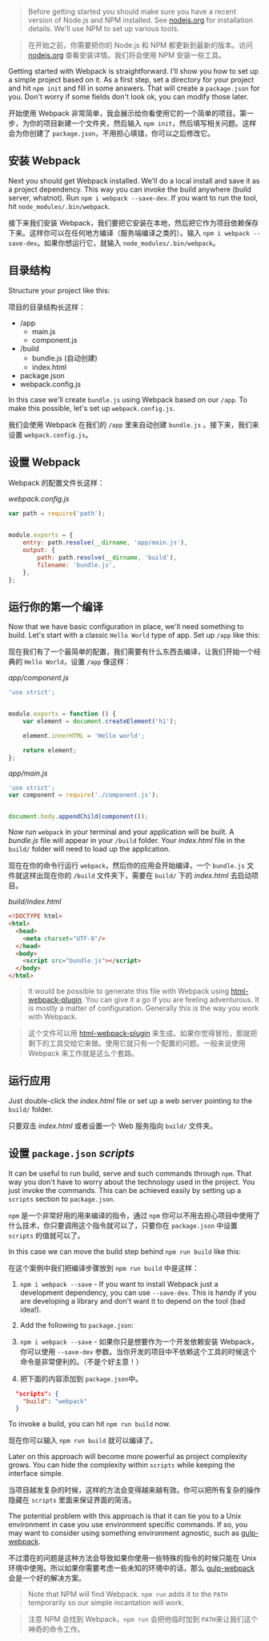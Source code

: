 > Before getting started you should make sure you have a recent version of Node.js and NPM installed. See [nodejs.org](http://nodejs.org/) for installation details. We'll use NPM to set up various tools.

> 在开始之前，你需要把你的 Node.js 和 NPM 都更新到最新的版本。访问 [nodejs.org](http://nodejs.org/) 查看安装详情。我们将会使用 NPM 安装一些工具。

Getting started with Webpack is straightforward. I'll show you how to set up a simple project based on it. As a first step, set a directory for your project and hit `npm init` and fill in some answers. That will create a `package.json` for you. Don't worry if some fields don't look ok, you can modify those later.

开始使用 Webpack 非常简单，我会展示给你看使用它的一个简单的项目。第一步，为你的项目新建一个文件夹，然后输入 `npm init`，然后填写相关问题。这样会为你创建了 `package.json`，不用担心填错，你可以之后修改它。

## 安装 Webpack

Next you should get Webpack installed. We'll do a local install and save it as a project dependency. This way you can invoke the build anywhere (build server, whatnot). Run `npm i webpack --save-dev`. If you want to run the tool, hit `node_modules/.bin/webpack`.

接下来我们安装 Webpack，我们要把它安装在本地，然后把它作为项目依赖保存下来。这样你可以在任何地方编译（服务端编译之类的）。输入 `npm i webpack --save-dev`。如果你想运行它，就输入 `node_modules/.bin/webpack`。

## 目录结构

Structure your project like this:

项目的目录结构长这样：

- /app
  - main.js
  - component.js
- /build
  - bundle.js (自动创建)
  - index.html
- package.json
- webpack.config.js

In this case we'll create `bundle.js` using Webpack based on our `/app`. To make this possible, let's set up `webpack.config.js`.

我们会使用 Webpack 在我们的 `/app` 里来自动创建 `bundle.js` 。接下来，我们来设置 `webpack.config.js`。

## 设置 Webpack

Webpack 的配置文件长这样：

*webpack.config.js*

```javascript
var path = require('path');


module.exports = {
    entry: path.resolve(__dirname, 'app/main.js'),
    output: {
        path: path.resolve(__dirname, 'build'),
        filename: 'bundle.js',
    },
};
```

## 运行你的第一个编译

Now that we have basic configuration in place, we'll need something to build. Let's start with a classic `Hello World` type of app. Set up `/app` like this:

现在我们有了一个最简单的配置，我们需要有什么东西去编译，让我们开始一个经典的 `Hello World`，设置 `/app` 像这样：

*app/component.js*

```javascript
'use strict';


module.exports = function () {
    var element = document.createElement('h1');

    element.innerHTML = 'Hello world';

    return element;
};
```

*app/main.js*

```javascript
'use strict';
var component = require('./component.js');


document.body.appendChild(component());

```

Now run `webpack` in your terminal and your application will be built. A *bundle.js* file will appear in your `/build` folder. Your *index.html* file in the `build/` folder will need to load up the application.

现在在你的命令行运行 `webpack`，然后你的应用会开始编译，一个 `bundle.js` 文件就这样出现在你的 `/build` 文件夹下，需要在 `build/` 下的 *index.html* 去启动项目。

*build/index.html*

```html
<!DOCTYPE html>
<html>
  <head>
    <meta charset="UTF-8"/>
  </head>
  <body>
    <script src="bundle.js"></script>
  </body>
</html>
```

> It would be possible to generate this file with Webpack using [html-webpack-plugin](https://www.npmjs.com/package/html-webpack-plugin). You can give it a go if you are feeling adventurous. It is mostly a matter of configuration. Generally this is the way you work with Webpack.

> 这个文件可以用 [html-webpack-plugin](https://www.npmjs.com/package/html-webpack-plugin) 来生成。如果你觉得冒险，那就把剩下的工具交给它来做。使用它就只有一个配置的问题。一般来说使用 Webpack 来工作就是这么个套路。

## 运行应用

Just double-click the *index.html* file or set up a web server pointing to the `build/` folder.

只要双击 *index.html* 或者设置一个 Web 服务指向 `build/` 文件夹。

## 设置 `package.json` *scripts*

It can be useful to run build, serve and such commands through `npm`. That way you don't have to worry about the technology used in the project. You just invoke the commands. This can be achieved easily by setting up a `scripts` section to `package.json`.

`npm` 是一个非常好用的用来编译的指令，通过 `npm` 你可以不用去担心项目中使用了什么技术，你只要调用这个指令就可以了，只要你在 `package.json` 中设置 `scripts` 的值就可以了。

In this case we can move the build step behind `npm run build` like this:

在这个案例中我们把编译步骤放到 `npm run build` 中是这样：

1. `npm i webpack --save` - If you want to install Webpack just a development dependency, you can use `--save-dev`. This is handy if you are developing a library and don't want it to depend on the tool (bad idea!).
2. Add the following to `package.json`:


1. `npm i webpack --save` - 如果你只是想要作为一个开发依赖安装 Webpack，你可以使用 `--save-dev` 参数。当你开发的项目中不依赖这个工具的时候这个命令是非常便利的。（不是个好主意！）
2. 把下面的内容添加到 `package.json`中。

```json
  "scripts": {
    "build": "webpack"
  }
```

To invoke a build, you can hit `npm run build` now.

现在你可以输入 `npm run build` 就可以编译了。

Later on this approach will become more powerful as project complexity grows. You can hide the complexity within `scripts` while keeping the interface simple.

当项目越发复杂的时候，这样的方法会变得越来越有效。你可以把所有复杂的操作隐藏在 `scripts` 里面来保证界面的简洁。

The potential problem with this approach is that it can tie you to a Unix environment in case you use environment specific commands. If so, you may want to consider using something environment agnostic, such as [gulp-webpack](https://www.npmjs.com/package/gulp-webpack).

不过潜在的问题是这种方法会导致如果你使用一些特殊的指令的时候只能在 Unix 环境中使用。所以如果你需要考虑一些未知的环境中的话，那么 [gulp-webpack](https://www.npmjs.com/package/gulp-webpack) 会是一个好的解决方案。

> Note that NPM will find Webpack. `npm run` adds it to the `PATH` temporarily so our simple incantation will work.

> 注意 NPM 会找到 Webpack，`npm run` 会把他临时加到 `PATH`来让我们这个神奇的命令工作。
